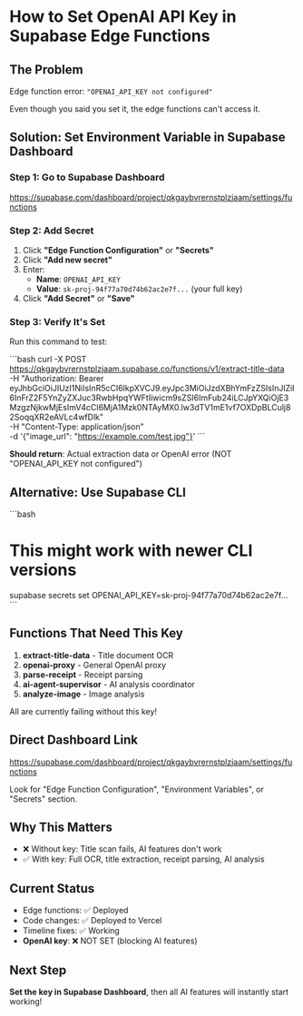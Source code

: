 # How to Set OpenAI API Key in Supabase Edge Functions

## The Problem

Edge function error: `"OPENAI_API_KEY not configured"`

Even though you said you set it, the edge functions can't access it.

## Solution: Set Environment Variable in Supabase Dashboard

### Step 1: Go to Supabase Dashboard
https://supabase.com/dashboard/project/qkgaybvrernstplzjaam/settings/functions

### Step 2: Add Secret
1. Click **"Edge Function Configuration"** or **"Secrets"**
2. Click **"Add new secret"**
3. Enter:
   - **Name**: `OPENAI_API_KEY`
   - **Value**: `sk-proj-94f77a70d74b62ac2e7f...` (your full key)
4. Click **"Add Secret"** or **"Save"**

### Step 3: Verify It's Set

Run this command to test:

\`\`\`bash
curl -X POST https://qkgaybvrernstplzjaam.supabase.co/functions/v1/extract-title-data \
  -H "Authorization: Bearer eyJhbGciOiJIUzI1NiIsInR5cCI6IkpXVCJ9.eyJpc3MiOiJzdXBhYmFzZSIsInJlZiI6InFrZ2F5YnZyZXJuc3RwbHpqYWFtIiwicm9sZSI6ImFub24iLCJpYXQiOjE3MzgzNjkwMjEsImV4cCI6MjA1Mzk0NTAyMX0.lw3dTV1mE1vf7OXDpBLCulj82SoqqXR2eAVLc4wfDlk" \
  -H "Content-Type: application/json" \
  -d '{"image_url": "https://example.com/test.jpg"}'
\`\`\`

**Should return**: Actual extraction data or OpenAI error (NOT "OPENAI_API_KEY not configured")

## Alternative: Use Supabase CLI

\`\`\`bash
# This might work with newer CLI versions
supabase secrets set OPENAI_API_KEY=sk-proj-94f77a70d74b62ac2e7f...
\`\`\`

## Functions That Need This Key

1. **extract-title-data** - Title document OCR
2. **openai-proxy** - General OpenAI proxy
3. **parse-receipt** - Receipt parsing
4. **ai-agent-supervisor** - AI analysis coordinator
5. **analyze-image** - Image analysis

All are currently failing without this key!

## Direct Dashboard Link

https://supabase.com/dashboard/project/qkgaybvrernstplzjaam/settings/functions

Look for "Edge Function Configuration", "Environment Variables", or "Secrets" section.

## Why This Matters

- ❌ Without key: Title scan fails, AI features don't work
- ✅ With key: Full OCR, title extraction, receipt parsing, AI analysis

## Current Status

- Edge functions: ✅ Deployed
- Code changes: ✅ Deployed to Vercel
- Timeline fixes: ✅ Working
- **OpenAI key**: ❌ NOT SET (blocking AI features)

## Next Step

**Set the key in Supabase Dashboard**, then all AI features will instantly start working!

